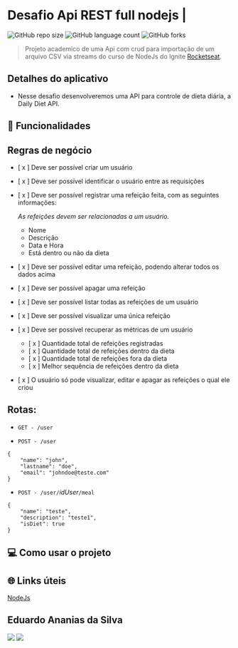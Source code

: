 # Desafio Api REST full nodejs |

![GitHub repo size](https://img.shields.io/github/repo-size/Du-devBR/desafio-api-restFull-nodejs)
![GitHub language count](https://img.shields.io/github/languages/count/Du-devBR/desafio-api-restFull-nodejs)
![GitHub forks](https://img.shields.io/github/forks/Du-devBR/desafio-api-restFull-nodejs)

> Projeto academico de uma Api com crud para importação de um arquivo CSV via streams do curso de NodeJs do Ignite [Rocketseat](http://app.ropcketseat.com.br).

## Detalhes do aplicativo

- Nesse desafio desenvolveremos uma API para controle de dieta diária, a Daily Diet API.

## 🚀 Funcionalidades



## Regras de negócio
- [ x ] Deve ser possível criar um usuário
- [ x ] Deve ser possível identificar o usuário entre as requisições
- [ x ] Deve ser possível registrar uma refeição feita, com as seguintes informações:

    *As refeições devem ser relacionadas a um usuário.*

    - Nome
    - Descrição
    - Data e Hora
    - Está dentro ou não da dieta
- [ x ] Deve ser possível editar uma refeição, podendo alterar todos os dados acima
- [ x ] Deve ser possível apagar uma refeição
- [ x ] Deve ser possível listar todas as refeições de um usuário
- [ x ] Deve ser possível visualizar uma única refeição
- [ x ] Deve ser possível recuperar as métricas de um usuário
    - [ x ] Quantidade total de refeições registradas
    - [ x ] Quantidade total de refeições dentro da dieta
    - [ x ] Quantidade total de refeições fora da dieta
    - [ x ] Melhor sequência de refeições dentro da dieta
- [ x ] O usuário só pode visualizar, editar e apagar as refeições o qual ele criou


## Rotas:

- `GET - /user`

- `POST - /user`
```
{
	"name": "john",
	"lastname": "doe",
	"email": "johndoe@teste.com"
}
```
- `POST - /user/`*idUser*`/meal`
```
{
	"name": "teste",
	"description": "teste1",
	"isDiet": true
}
```

## 💻 Como usar o projeto


## 🌐 Links úteis

[NodeJs](https://nodejs.org/en)

## Eduardo Ananias da Silva

[<img src="https://img.shields.io/badge/linkedin-%230077B5.svg?&style=for-the-badge&logo=linkedin&logoColor=white" />](https://www.linkedin.com/in/eduardo-ananias-29a53048/)
[<img src=" https://img.shields.io/badge/GitHub-100000?style=for-the-badge&logo=github&logoColor=white" />](https://github.com/Du-devBR)
